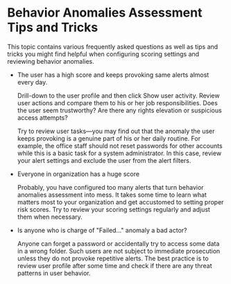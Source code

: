 # Behavior Anomalies Assessment Tips and Tricks

This topic contains various frequently asked questions as well as tips and tricks you might find
helpful when configuring scoring settings and reviewing behavior anomalies.

- The user has a high score and keeps provoking same alerts almost every day.

  Drill-down to the user profile and then click Show user activity. Review user actions and
  compare them to his or her job responsibilities. Does the user seem trustworthy? Are there any
  rights elevation or suspicious access attempts?

  Try to review user tasks—you may find out that the anomaly the user keeps provoking is a genuine
  part of his or her daily routine. For example, the office staff should not reset passwords for
  other accounts while this is a basic task for a system administrator. In this case, review your
  alert settings and exclude the user from the alert filters.

- Everyone in organization has a huge score

  Probably, you have configured too many alerts that turn behavior anomalies assessment into mess.
  It takes some time to learn what matters most to your organization and get accustomed to setting
  proper risk scores. Try to review your scoring settings regularly and adjust them when
  necessary.

- Is anyone who is charge of "Failed..." anomaly a bad actor?

  Anyone can forget a password or accidentally try to access some data in a wrong folder. Such
  users are not subject to immediate prosecution unless they do not provoke repetitive alerts. The
  best practice is to review user profile after some time and check if there are any threat
  patterns in user behavior.

